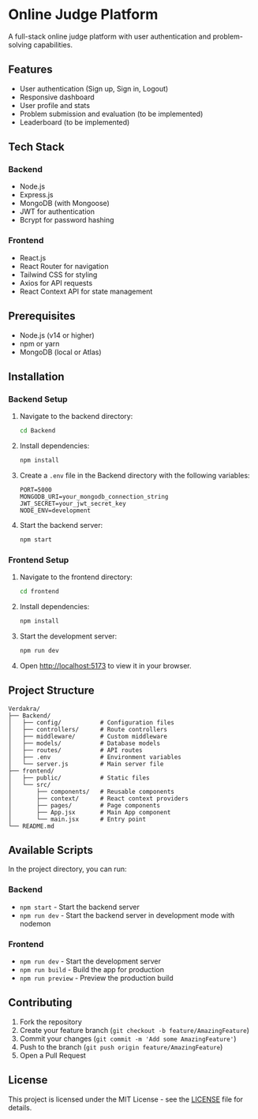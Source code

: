 # Online Judge Platform

A full-stack online judge platform with user authentication and problem-solving capabilities.

## Features

- User authentication (Sign up, Sign in, Logout)
- Responsive dashboard
- User profile and stats
- Problem submission and evaluation (to be implemented)
- Leaderboard (to be implemented)

## Tech Stack

### Backend
- Node.js
- Express.js
- MongoDB (with Mongoose)
- JWT for authentication
- Bcrypt for password hashing

### Frontend
- React.js
- React Router for navigation
- Tailwind CSS for styling
- Axios for API requests
- React Context API for state management

## Prerequisites

- Node.js (v14 or higher)
- npm or yarn
- MongoDB (local or Atlas)

## Installation

### Backend Setup

1. Navigate to the backend directory:
   ```bash
   cd Backend
   ```

2. Install dependencies:
   ```bash
   npm install
   ```

3. Create a `.env` file in the Backend directory with the following variables:
   ```
   PORT=5000
   MONGODB_URI=your_mongodb_connection_string
   JWT_SECRET=your_jwt_secret_key
   NODE_ENV=development
   ```

4. Start the backend server:
   ```bash
   npm start
   ```

### Frontend Setup

1. Navigate to the frontend directory:
   ```bash
   cd frontend
   ```

2. Install dependencies:
   ```bash
   npm install
   ```

3. Start the development server:
   ```bash
   npm run dev
   ```

4. Open [http://localhost:5173](http://localhost:5173) to view it in your browser.

## Project Structure

```
Verdakra/
├── Backend/
│   ├── config/           # Configuration files
│   ├── controllers/      # Route controllers
│   ├── middleware/       # Custom middleware
│   ├── models/           # Database models
│   ├── routes/           # API routes
│   ├── .env              # Environment variables
│   └── server.js         # Main server file
├── frontend/
│   ├── public/           # Static files
│   └── src/
│       ├── components/   # Reusable components
│       ├── context/      # React context providers
│       ├── pages/        # Page components
│       ├── App.jsx       # Main App component
│       └── main.jsx      # Entry point
└── README.md
```

## Available Scripts

In the project directory, you can run:

### Backend
- `npm start` - Start the backend server
- `npm run dev` - Start the backend server in development mode with nodemon

### Frontend
- `npm run dev` - Start the development server
- `npm run build` - Build the app for production
- `npm run preview` - Preview the production build

## Contributing

1. Fork the repository
2. Create your feature branch (`git checkout -b feature/AmazingFeature`)
3. Commit your changes (`git commit -m 'Add some AmazingFeature'`)
4. Push to the branch (`git push origin feature/AmazingFeature`)
5. Open a Pull Request

## License

This project is licensed under the MIT License - see the [LICENSE](LICENSE) file for details.
